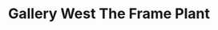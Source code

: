 ---
title: "Gallery West The Frame Plant"
url: /laramie/gallery-west-the-frame-plant/
shop: Kunst
---